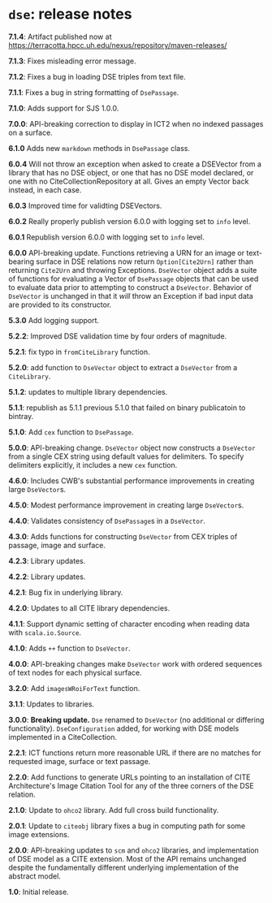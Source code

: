 # `dse`: release notes

**7.1.4**: Artifact published now at https://terracotta.hpcc.uh.edu/nexus/repository/maven-releases/

**7.1.3**: Fixes misleading error message.

**7.1.2**: Fixes a bug in loading DSE triples from text file.

**7.1.1**: Fixes a bug in string formatting of `DsePassage`.

**7.1.0**: Adds support for SJS 1.0.0.

**7.0.0**: API-breaking correction to display in ICT2 when no indexed passages on a surface.

**6.1.0** Adds new `markdown` methods in `DsePassage` class.

**6.0.4** Will not throw an exception when asked to create a DSEVector from a library that has no DSE object, or one that has no DSE model declared, or one with no CiteCollectionRepository at all. Gives an empty Vector back instead, in each case.

**6.0.3** Improved time for validting DSEVectors.

**6.0.2** Really properly publish version 6.0.0  with logging set to `info` level.

**6.0.1** Republish version 6.0.0 with logging set to `info` level.

**6.0.0** API-breaking update.  Functions retrieving a URN for an image or text-bearing surface in DSE relations now return `Option[Cite2Urn]` rather than returning `Cite2Urn` and throwing Exceptions.  `DseVector` object adds a suite of functions for evaluating a Vector of `DsePassage`  objects that can be used to evaluate data prior to attempting to construct a `DseVector`.  Behavior of `DseVector` is unchanged in that it *will* throw an Exception if bad input data are provided to its constructor.

**5.3.0** Add logging support.

**5.2.2**: Improved DSE validation time by four orders of magnitude.

**5.2.1**: fix typo in `fromCiteLibrary` function.

**5.2.0**:  add function to `DseVector` object to extract a `DseVector` from a `CiteLibrary`.

**5.1.2**: updates to multiple library dependencies.

**5.1.1**: republish as 5.1.1 previous 5.1.0 that failed on binary publicatoin to bintray.


**5.1.0**:  Add `cex` function to `DsePassage`.

**5.0.0**: API-breaking change.  `DseVector` object now constructs a `DseVector` from a single CEX string using default values for delimiters.  To specify delimiters explicitly, it includes a new `cex` function.

**4.6.0**: Includes CWB's substantial performance improvements in creating large `DseVector`s.

**4.5.0**:  Modest performance improvement in creating large `DseVector`s.

**4.4.0**:  Validates consistency of `DsePassage`s in a `DseVector`.


**4.3.0**: Adds functions for constructing `DseVector` from CEX triples of passage, image and surface.

**4.2.3**:  Library updates.

**4.2.2**:  Library updates.

**4.2.1**:  Bug fix in underlying library.


**4.2.0**:  Updates to all CITE library dependencies.


**4.1.1**:   Support dynamic setting of character encoding when reading data with `scala.io.Source`.

**4.1.0**:  Adds `++` function to `DseVector`.

**4.0.0**:  API-breaking changes make `DseVector` work with ordered sequences of text nodes for each physical surface.


**3.2.0**:  Add `imagesWRoiForText` function.


**3.1.1**:   Updates to libraries.


**3.0.0**: **Breaking update.** `Dse` renamed to `DseVector` (no additional or differing functionality). `DseConfiguration` added, for working with DSE models implemented in a CiteCollection.

**2.2.1**: ICT functions return more reasonable URL if there are no matches for requested image, surface or text passage.

**2.2.0**:  Add functions to generate URLs pointing to an installation of CITE Architecture's Image Citation Tool for any of the three corners of the DSE relation.

**2.1.0**:  Update to `ohco2` library.  Add full cross build functionality.

**2.0.1**: Update to `citeobj` library fixes a bug in computing path for some image extensions.

**2.0.0**: API-breaking updates to `scm` and `ohco2` libraries, and implementation of DSE model as a CITE extension.  Most of the API remains unchanged despite the fundamentally different underlying implementation of the abstract model.

**1.0**: Initial release.
